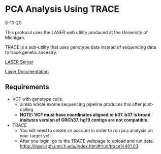 # PCA Analysis Using TRACE
8-10-20

This protocol uses the LASER web utility produced at the University of Michigan. 

TRACE is a sub-utility that uses genotype data instead of sequencing data to trace genetic ancestry.

[LASER Server](https://laser.sph.umich.edu/index.html#!run/trace%401.03)

[Laser Documentation](http://csg.sph.umich.edu/chaolong/LASER/)

## Requirements
- VCF with genotype calls
  - Jinlab whole exome sequencing pipeline produces this after joint-calling
  - **NOTE: VCF must have coordinates aligned to b37. b37 is broad insitutes version of GRCh37. hg19 contigs are not compatible.**
- TRACE
  - You will need to create an account in order to run pca analysis on your target vcf
  - After you login, go to the TRACE webpage to upload and run data. https://laser.sph.umich.edu/index.html#!run/trace%401.03
  
